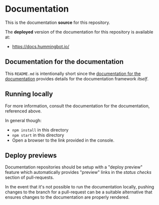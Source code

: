 # Documentation

This is the documentation **source** for this repository.

The **deployed** version of the documentation for this repository is available at:

- https://docs.hummingbot.io/

## Documentation for the documentation

This `README.md` is intentionally short since the [documentation for the documentation](https://github.com/apollographql/gatsby-theme-apollo/tree/master/packages/gatsby-theme-apollo-docs#gatsby-theme-apollo-docs) provides details for the documentation framework _itself_.

## Running locally

For more information, consult the documentation for the documentation, referenced above.

In general though:

- `npm install` in this directory
- `npm start` in this directory
- Open a browser to the link provided in the console.

## Deploy previews

Documentation repositories should be setup with a "deploy preview" feature which automatically provides "preview" links in the _status checks_ section of pull-requests.

In the event that it's not possible to run the documentation locally, pushing changes to the branch for a pull-request can be a suitable alternative that ensures changes to the documentation are properly rendered.
